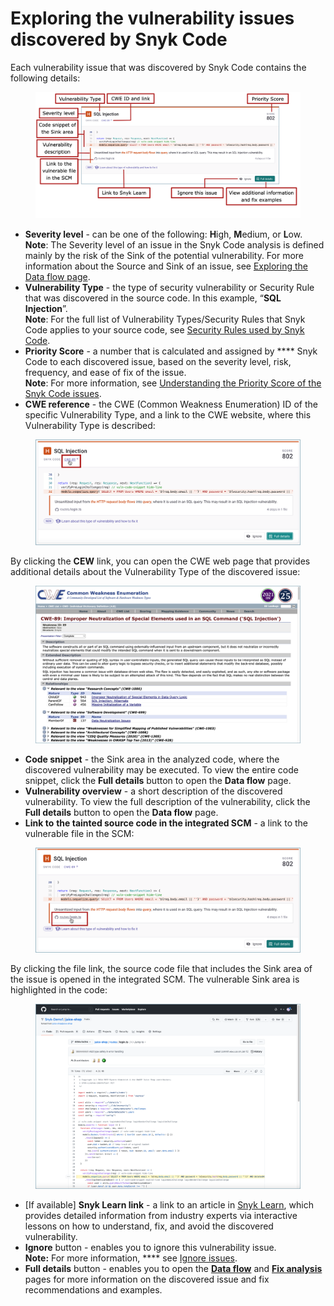# Exploring the vulnerability issues discovered by Snyk Code

Each vulnerability issue that was discovered by Snyk Code contains the following details:

<figure><img src="../../../../.gitbook/assets/Snyk Code - Results - Issues - diagram.png" alt=""><figcaption></figcaption></figure>

* **Severity level** - can be one of the following: **H**igh, **M**edium, or **L**ow.\
  **Note**: The Severity level of an issue in the Snyk Code analysis is defined mainly by the risk of the Sink of the potential vulnerability. For more information about the Source and Sink of an issue, see [Exploring the Data flow page](https://docs.snyk.io/products/snyk-code/exploring-and-working-with-the-snyk-code-results/exploring-the-vulnerability-issues-discovered-by-snyk-code/exploring-the-data-flow-and-fix-analysis-pages-of-an-issue/exploring-the-data-flow-page).
* **Vulnerability Type** - the type of security vulnerability or Security Rule that was discovered in the source code. In this example, “**SQL Injection**”.\
  **Note**: For the full list of Vulnerability Types/Security Rules that Snyk Code applies to your source code, see [Security Rules used by Snyk Code](https://docs.snyk.io/products/snyk-code/security-rules-used-by-snyk-code).
* **Priority Score** - a number that is calculated and assigned by **** Snyk Code to each discovered issue, based on the severity level, risk, frequency, and ease of fix of the issue.\
  **Note**: For more information, see [Understanding the Priority Score of the Snyk Code issues](https://docs.snyk.io/products/snyk-code/exploring-and-working-with-the-snyk-code-results/understanding-the-priority-score-of-the-snyk-code-issues).
* **CWE reference** - the CWE (Common Weakness Enumeration) ID of the specific Vulnerability Type, and a link to the CWE website, where this Vulnerability Type is described:

<figure><img src="../../../../.gitbook/assets/Snyk Code - Results - Issues - CWE link.png" alt=""><figcaption></figcaption></figure>

By clicking the **CEW** link, you can open the CWE web page that provides additional details about the Vulnerability Type of the discovered issue:

<figure><img src="../../../../.gitbook/assets/Snyk Code - Results - Issues - CWE web page.png" alt=""><figcaption></figcaption></figure>

* **Code snippet** - the Sink area in the analyzed code, where the discovered vulnerability may be executed. To view the entire code snippet, click the **Full details** button to open the **Data flow** page.
* **Vulnerability overview** - a short description of the discovered vulnerability. To view the full description of the vulnerability, click the **Full details** button to open the **Data flow** page.
* **Link to** **the tainted source code in the integrated SCM** - a link to the vulnerable file in the SCM:

<figure><img src="../../../../.gitbook/assets/Snyk Code - Results - Issues - Repo link.png" alt=""><figcaption></figcaption></figure>

By clicking the file link, the source code file that includes the Sink area of the issue is opened in the integrated SCM. The vulnerable Sink area is highlighted in the code:

<figure><img src="../../../../.gitbook/assets/Snyk Code - Results - Issues - Repo link - in SCM.png" alt=""><figcaption></figcaption></figure>

* \[If available] **Snyk Learn link** - a link to an article in [Snyk Learn](https://learn.snyk.io/), which provides detailed information from industry experts via interactive lessons on how to understand, fix, and avoid the discovered vulnerability.
* **Ignore** button - enables you to ignore this vulnerability issue.\
  **Note:** For more information, **** see [Ignore issues](https://docs.snyk.io/features/fixing-and-prioritizing-issues/issue-management/ignore-issues).
* **Full details** button - enables you to open the [**Data flow**](https://docs.snyk.io/products/snyk-code/exploring-and-working-with-the-snyk-code-results/exploring-the-vulnerability-issues-discovered-by-snyk-code/exploring-the-data-flow-and-fix-analysis-pages-of-an-issue/exploring-the-data-flow-page) and [**Fix analysis**](https://docs.snyk.io/products/snyk-code/exploring-and-working-with-the-snyk-code-results/exploring-the-vulnerability-issues-discovered-by-snyk-code/exploring-the-data-flow-and-fix-analysis-pages-of-an-issue/exploring-the-fix-analysis-page) pages for more information on the discovered issue and fix recommendations and examples. &#x20;

&#x20;

&#x20;
